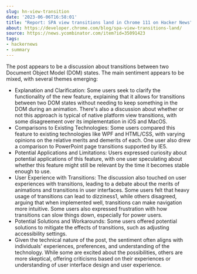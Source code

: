 ```yaml
---
slug: hn-view-transition
date: '2023-06-06T16:58:01'
title: "Report: SPA view transitions land in Chrome 111 on Hacker News"
about: https://developer.chrome.com/blog/spa-view-transitions-land/
source: https://news.ycombinator.com/item?id=35091423
tags:
- hackernews
- summary
---
```


The post appears to be a discussion about transitions between two Document Object Model (DOM) states. The main sentiment appears to be mixed, with several themes emerging:

+ Explanation and Clarification: Some users seek to clarify the functionality of the new feature, explaining that it allows for transitions between two DOM states without needing to keep something in the DOM during an animation. There's also a discussion about whether or not this approach is typical of native platform view transitions, with some disagreement over its implementation in iOS and MacOS.
+ Comparisons to Existing Technologies: Some users compared this feature to existing technologies like WPF and HTML/CSS, with varying opinions on the relative merits and demerits of each. One user also drew a comparison to PowerPoint page transitions supported by IE5.
+ Potential Applications and Limitations: Users expressed curiosity about potential applications of this feature, with one user speculating about whether this feature might still be relevant by the time it becomes stable enough to use.
+ User Experience with Transitions: The discussion also touched on user experiences with transitions, leading to a debate about the merits of animations and transitions in user interfaces. Some users felt that heavy usage of transitions can lead to dizziness​1​, while others disagreed, arguing that when implemented well, transitions can make navigation more intuitive. Some users also expressed frustration with how transitions can slow things down, especially for power users.
+ Potential Solutions and Workarounds: Some users offered potential solutions to mitigate the effects of transitions, such as adjusting accessibility settings.
+ Given the technical nature of the post, the sentiment often aligns with individuals' experiences, preferences, and understanding of the technology. While some are excited about the possibilities, others are more skeptical, offering criticisms based on their experiences or understanding of user interface design and user experience.
